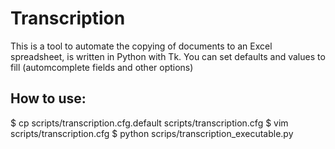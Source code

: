 Transcription
=============

This is a tool to automate the copying of documents to an Excel spreadsheet, is written in Python with Tk.
You can set defaults ​and values ​​to fill (automcomplete fields and other options)


How to use:
----------

$ cp scripts/transcription.cfg.default scripts/transcription.cfg
$ vim scripts/transcription.cfg
$ python scrips/transcription_executable.py